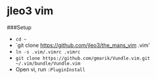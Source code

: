 jleo3 vim
============

###Setup

- `cd ~`
- `git clone https://github.com/jleo3/the_mans_vim .vim'
- `ln -s .vim/.vimrc .vimrc`
- `git clone https://github.com/gmarik/Vundle.vim.git ~/.vim/bundle/Vundle.vim`
- Open vi, run `:PluginInstall`
